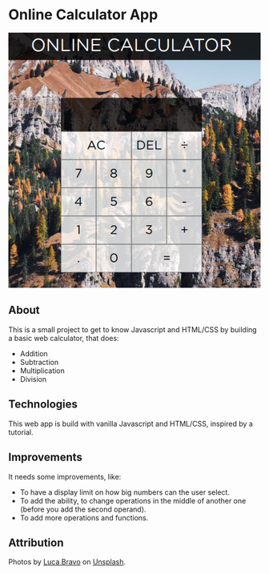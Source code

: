 # Online Calculator App

![Onlice Calculator Screenshot](images/online-calc.png)

## About

This is a small project to get to know Javascript and HTML/CSS by building a basic web calculator, that does:
- Addition
- Subtraction
- Multiplication
- Division

## Technologies

This web app is build with vanilla Javascript and HTML/CSS, inspired by a tutorial.

## Improvements

 It needs some improvements, like:
 - To have a display limit on how big numbers can the user select.
 - To add the ability, to change operations in the middle of another one (before you add the second operand).
 - To add more operations and functions.


## Attribution
Photos by [Luca Bravo](https://unsplash.com/@lucabravo) on [Unsplash](https://unsplash.com/).